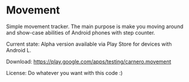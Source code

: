 Movement
========

Simple movement tracker. The main purpose is make you moving around and show-case abilities of Android phones with step counter.

Current state: Alpha version available via Play Store for devices with Android L.

Download: https://play.google.com/apps/testing/carnero.movement

License: Do whatever you want with this code :)